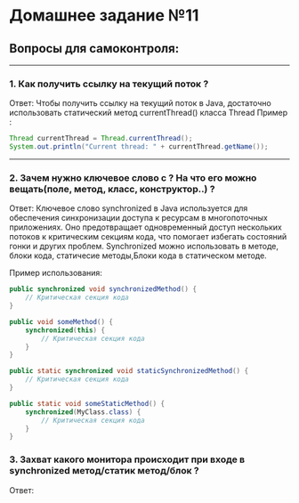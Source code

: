 # Домашнее задание №11
## Вопросы для самоконтроля:
___________________________________________________________
### 1. Как получить ссылку на текущий поток ?
Ответ: Чтобы получить ссылку на текущий поток в Java, достаточно использовать статический метод currentThread() класса Thread
Пример :

```java
Thread currentThread = Thread.currentThread();
System.out.println("Current thread: " + currentThread.getName());
```
___________________________________________________________

### 2. Зачем нужно ключевое слово с ? На что его можно вещать(поле, метод, класс, конструктор..) ?
Ответ: Ключевое слово synchronized в Java используется для обеспечения синхронизации доступа к ресурсам в многопоточных приложениях. Оно предотвращает одновременный доступ нескольких потоков к критическим секциям кода, что помогает избегать состояний гонки и других проблем.
Synchronized можно использовать в методе, блоки кода, статичесие методы,Блоки кода в статическом методе.

Пример использования:
```java
public synchronized void synchronizedMethod() {
    // Критическая секция кода
}

public void someMethod() {
    synchronized(this) {
        // Критическая секция кода
    }
}

public static synchronized void staticSynchronizedMethod() {
    // Критическая секция кода
}

public static void someStaticMethod() {
    synchronized(MyClass.class) {
        // Критическая секция кода
    }
}
```

### 3. Захват какого монитора происходит при входе в synchronized метод/статик метод/блок ?
Ответ: 


